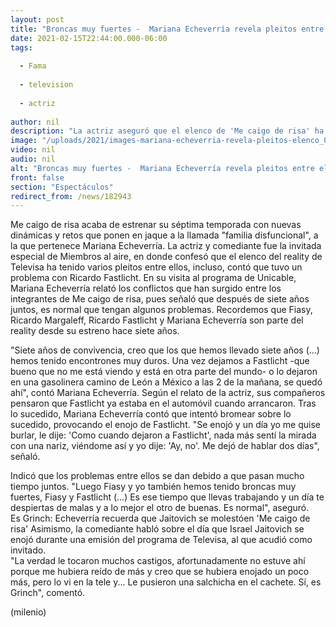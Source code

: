 ```yaml
---
layout: post
title: "Broncas muy fuertes -  Mariana Echeverría revela pleitos entre elenco de 'Me caigo de risa'"
date: 2021-02-15T22:44:00.000-06:00
tags:
  
  - Fama
  
  - television
  
  - actriz
  
author: nil
description: "La actriz aseguró que el elenco de 'Me caigo de risa' ha tenido varios pleitos entre ellos, incluso, contó que tuvo un problema con Ricardo Fastlicht. "
image: "/uploads/2021/images-mariana-echeverria-revela-pleitos-elenco_0_0_1200_747.jpg"
video: nil
audio: nil
alt: "Broncas muy fuertes -  Mariana Echeverría revela pleitos entre elenco de 'Me caigo de risa'"
front: false
section: "Espectáculos"
redirect_from: /news/182943
---
```


Me caigo de risa acaba de estrenar su séptima temporada con nuevas dinámicas y retos que ponen en jaque a la llamada "familia disfuncional", a la que pertenece Mariana Echeverría. La actriz y comediante fue la invitada especial de Miembros al aire, en donde confesó que el elenco del reality de Televisa ha tenido varios pleitos entre ellos, incluso, contó que tuvo un problema con Ricardo Fastlicht.  En su visita al programa de Unicable, Mariana Echeverría relató los conflictos que han surgido entre los integrantes de Me caigo de risa, pues señaló que después de siete años juntos, es normal que tengan algunos problemas. Recordemos que Fiasy, Ricardo Margaleff, Ricardo Fastlicht y Mariana Echeverría son parte del reality desde su estreno hace siete años.

"Siete años de convivencia, creo que los que hemos llevado siete años (...) hemos tenido encontrones muy duros. Una vez dejamos a Fastlicht -que bueno que no me está viendo y está en otra parte del mundo- o lo dejaron en una gasolinera camino de León a México a las 2 de la mañana, se quedó ahí", contó Mariana Echeverría. Según el relato de la actriz, sus compañeros pensaron que Fastlicht ya estaba en el automóvil cuando arrancaron. Tras lo sucedido, Mariana Echeverría contó que intentó bromear sobre lo sucedido, provocando el enojo de Fastlicht.  "Se enojó y un día yo me quise burlar, le dije: 'Como cuando dejaron a Fastlicht', nada más sentí la mirada con una nariz, viéndome así y yo dije: 'Ay, no'. Me dejó de hablar dos días", señaló.  

Indicó que los problemas entre ellos se dan debido a que pasan mucho tiempo juntos. 
"Luego Fiasy y yo también hemos tenido broncas muy fuertes, Fiasy y Fastlicht (...) Es ese tiempo que llevas trabajando y un día te despiertas de malas y a lo mejor el otro de buenas. Es normal", aseguró.  
Es Grinch: Echeverría recuerda que Jaitovich se molestóen 'Me caigo de risa' 
Asimismo, la comediante habló sobre el día que Israel Jaitovich se enojó durante una emisión del programa de Televisa, al que acudió como invitado.  
"La verdad le tocaron muchos castigos, afortunadamente no estuve ahí porque me hubiera reído de más y creo que se hubiera enojado un poco más, pero lo vi en la tele y... Le pusieron una salchicha en el cachete. Sí, es Grinch", comentó.  

(milenio)